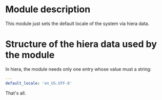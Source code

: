 # Module description

This module just sets the default locale of the system via
hiera data.

# Structure of the hiera data used by the module

In hiera, the module needs only one entry whose value must a string:

```yaml
---
default_locale: 'en_US.UTF-8'
```

That's all.


